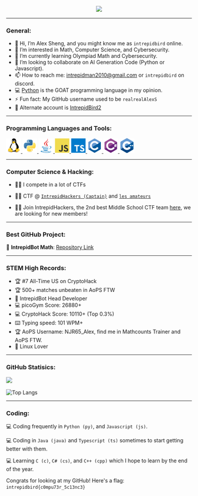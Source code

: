 <p align="center">
    <img src="https://readme-typing-svg.demolab.com/?lines=👋+Hi,+I'm+IntrepidBird!" /></a>
</p>

--------------------------------------------------------------------------------------------------------------------------------------------------------------------------------------------------------------------

### General:
- 👋 Hi, I’m Alex Sheng, and you might know me as `intrepidbird` online.
- 👀 I’m interested in Math, Computer Science, and Cybersecurity.
- 🌱 I’m currently learning Olympiad Math and Cybersecurity.
- 💞️ I’m looking to collaborate on AI Generation Code (Python or Javascript).
- 📫 How to reach me: intrepidman2010@gmail.com or `intrepidbird` on discord.
- 💻 [Python](https://python.org) is the GOAT programming language in my opinion.
- ⚡ Fun fact: My GitHub username used to be `realrealAlexS`
- 🤖 Alternate account is [IntrepidBird2](https://github.com/intrepidbird2)

--------------------------------------------------------------------------------------------------------------------------------------------------------------------------------------------------------------------

<h3 align="left">Programming Languages and Tools:</h3>
<p align="left"> <a href="https://www.linux.org/" target="_blank" rel="noreferrer"> <img src="https://raw.githubusercontent.com/devicons/devicon/master/icons/linux/linux-original.svg" alt="linux" width="40" height="40"/> </a> <a href="https://www.python.org" target="_blank" rel="noreferrer"> <img src="https://raw.githubusercontent.com/devicons/devicon/master/icons/python/python-original.svg" alt="python" width="40" height="40"/> </a> <a href="https://www.java.com" target="_blank" rel="noreferrer"> <img src="https://raw.githubusercontent.com/devicons/devicon/master/icons/java/java-original.svg" alt="java" width="40" height="40"/> </a> <a href="https://developer.mozilla.org/en-US/docs/Web/JavaScript" target="_blank" rel="noreferrer"> <img src="https://raw.githubusercontent.com/devicons/devicon/master/icons/javascript/javascript-original.svg" alt="javascript" width="40" height="40"/> </a>  <a href="https://www.typescriptlang.org/" target="_blank" rel="noreferrer"> <img src="https://raw.githubusercontent.com/devicons/devicon/master/icons/typescript/typescript-original.svg" alt="typescript" width="40" height="40"/> </a> <a href="https://www.cprogramming.com/" target="_blank" rel="noreferrer"> <img src="https://raw.githubusercontent.com/devicons/devicon/master/icons/c/c-original.svg" alt="c" width="40" height="40"/> </a> <a href="https://www.w3schools.com/cs/" target="_blank" rel="noreferrer"> <img src="https://raw.githubusercontent.com/devicons/devicon/master/icons/csharp/csharp-original.svg" alt="csharp" width="40" height="40"/> </a> <a href="https://www.w3schools.com/cpp/" target="_blank" rel="noreferrer"> <img src="https://raw.githubusercontent.com/devicons/devicon/master/icons/cplusplus/cplusplus-original.svg" alt="cplusplus" width="40" height="40"/> </a> </p>

--------------------------------------------------------------------------------------------------------------------------------------------------------------------------------------------------------------------

### Computer Science & Hacking:
- 👨‍💻 I compete in a lot of CTFs

- 👨‍💻 CTF @ [`IntrepidHackers (Captain)`](https://sites.google.com/view/intrepidhackers) and [`les amateurs`](https://amateurs.team)

- 👨‍💻 Join IntrepidHackers, the 2nd best Middle School CTF team [here](https://discord.gg/X8Sm3NNn), we are looking for new members!

--------------------------------------------------------------------------------------------------------------------------------------------------------------------------------------------------------------------

### Best GitHub Project:

🤖 **IntrepidBot Math**: [Repository Link](https://github.com/intrepidbird/intrepidbot)

--------------------------------------------------------------------------------------------------------------------------------------------------------------------------------------------------------------------

### STEM High Records:
- 🏆 #7 All-Time US on CryptoHack
- 🏆 500+ matches unbeaten in AoPS FTW
- 🤖 IntrepidBot Head Developer
- 💻 picoGym Score: 26880+
- 💻 CryptoHack Score: 10110+ (Top 0.3%)
- ⌨️ Typing speed: 101 WPM+
- 🏆 AoPS Username: NJR65_Alex, find me in Mathcounts Trainer and AoPS FTW.
- 🐧 Linux Lover

--------------------------------------------------------------------------------------------------------------------------------------------------------------------------------------------------------------------

### GitHub Statisics:

![](https://komarev.com/ghpvc/?username=realrealAlexS)

![Top Langs](https://github-readme-stats.vercel.app/api/top-langs/?username=intrepidbird&layout=compact&theme=blueberry/)

--------------------------------------------------------------------------------------------------------------------------------------------------------------------------------------------------------------------

### Coding:

💻 Coding frequently in  `Python (py)`, and `Javascript (js)`.

💻 Coding in `Java (java)` and `Typescript (ts)` sometimes to start getting better with them.

💻 Learning `C (c)`, `C# (cs)`, and `C++ (cpp)` which I hope to learn by the end of the year.

Congrats for looking at my GitHub! Here's a flag: `intrepidbird{c0mpu73r_5c13nc3}`

<!---
realrealAlexS/realrealAlexS is a ✨ special ✨ repository because its `README.md` (this file) appears on your GitHub profile.
You can click the Preview link to take a look at your changes.
--->
